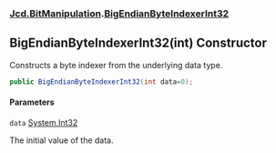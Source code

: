 ### [Jcd.BitManipulation](Jcd.BitManipulation.md 'Jcd.BitManipulation').[BigEndianByteIndexerInt32](Jcd.BitManipulation.BigEndianByteIndexerInt32.md 'Jcd.BitManipulation.BigEndianByteIndexerInt32')

## BigEndianByteIndexerInt32(int) Constructor

Constructs a byte indexer from the underlying data type.

```csharp
public BigEndianByteIndexerInt32(int data=0);
```
#### Parameters

<a name='Jcd.BitManipulation.BigEndianByteIndexerInt32.BigEndianByteIndexerInt32(int).data'></a>

`data` [System.Int32](https://docs.microsoft.com/en-us/dotnet/api/System.Int32 'System.Int32')

The initial value of the data.